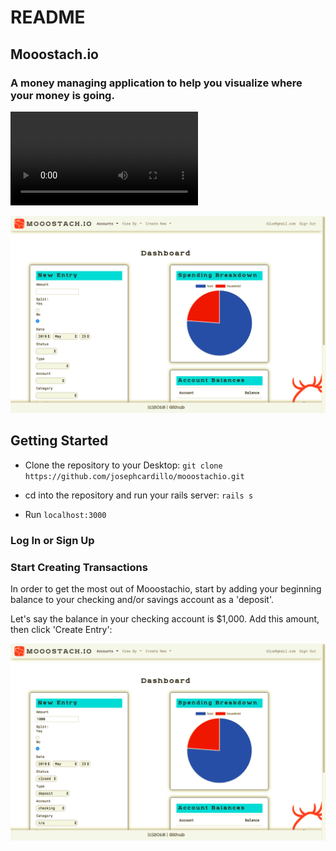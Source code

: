 # README

## Mooostach.io
### A money managing application to help you visualize where your money is going.

![](Mooostachio.mp4)

![](dashboard-screenshot.png)

## Getting Started

* Clone the repository to your Desktop:
`git clone https://github.com/josephcardillo/mooostachio.git`

* cd into the repository and run your rails server:
`rails s`

* Run `localhost:3000`

### Log In or Sign Up

### Start Creating Transactions

In order to get the most out of Mooostachio, start by adding your beginning balance to your checking and/or savings account as a 'deposit'.

Let's say the balance in your checking account is $1,000. Add this amount, then click 'Create Entry':

![](first-entry.png)
